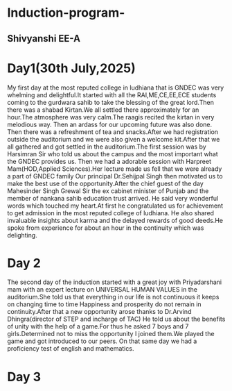 # Induction-program-
## Shivyanshi EE-A 
# Day1(30th July,2025)
My first day at the most reputed college in ludhiana that is GNDEC was very whelming and delightful.It started with all the RAI,ME,CE,EE,ECE students coming to the gurdwara sahib to take the blessing of the great lord.Then there was a shabad Kirtan.We all settled there approximately for an hour.The atmosphere was very calm.The raagis recited the kirtan in very melodious way. Then an ardass for our upcoming future was also done. Then there was a refreshment of tea and snacks.After we had registration outside the auditorium and we were also given a welcome kit.After that we all gathered and got settled in the auditorium.The first session was by Harsimran Sir who told us about the campus and the most important what the GNDEC provides us. Then we had a adorable session with Harpreet Mam(HOD,Applied Sciences).Her lecture made us fell that we were already a part of GNDEC family
Our principal Dr.Sehijpal Singh then motivated us to make the best use of the opportunity.After the chief guest of the day Mahesinder Singh Grewal Sir the ex cabinet minister of Punjab and the member of nankana sahib education trust arrived. He said very wonderful words which touched my heart.At first he congratulated us for achievement to get admission in the most reputed college of ludhiana. He also shared invaluable insights about karma and the delayed rewards of good deeds.He spoke from experience for about an hour in the continuity which was delighting. 
# Day 2
The second day of the induction started with a great joy with Priyadarshani mam with an expert lecture on UNIVERSAL HUMAN VALUES in the auditorium.She told us that everything in our life is not continuous it keeps on changing time to time Happiness and prosperity do not remain in continuity.After that a new opportunity arose thanks to Dr.Arvind Dhingra(director of STEP and incharge of TAC) He told us about the benefits of unity with the help of a game.For thus he asked 7 boys and 7 girls.Determined not to miss the opportunity I joined them.We played the game and got introduced to our peers. On that same day we had a proficiency test of english and mathematics.
# Day 3

